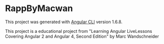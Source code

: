 # RappByMacwan

This project was generated with [Angular CLI](https://github.com/angular/angular-cli) version 1.6.8.

This project is a educational project from "Learning Angular LiveLessons Covering Angular 2 and Angular 4, Second Edition" by Marc Wandschneider

